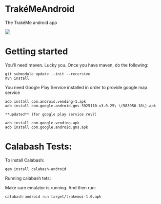 TrakéMeAndroid
=============

The TrakéMe android app

<p><a href="https://travis-ci.org/CapeDev/TrakeMoi">
<img border="0" src="https://api.travis-ci.org/CapeDev/TrakeMoi.png" target="_blank"></a></p>

Getting started
=======
You'll need maven. Lucky you. Once you have maven, do the following:

```
git submodule update --init --recursive
mvn install
```

You need Google Play Service installed in order to provide google map service
```
adb install com.android.vending-1.apk
adb install com.google.android.gms-3025110-v3.0.25\ \(583950-10\).apk

**updated** (for google play service rev7)

adb install com.google.vending.apk
adb install com.google.android.gms.apk
```

Calabash Tests:
==============
To install Calabash: 
```
gem install calabash-android
```

Running calabash tets:

Make sure emulator is running.
And then run:
```
calabash-android run target/trakemoi-1.0.apk
```



